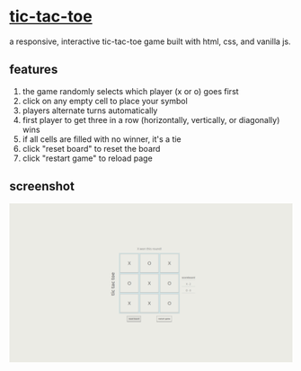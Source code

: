 # [tic-tac-toe](https://kojokwakye.github.io/tic-tac-toe/)

a responsive, interactive tic-tac-toe game built with html, css, and vanilla js.

## features

1. the game randomly selects which player (x or o) goes first
2. click on any empty cell to place your symbol
3. players alternate turns automatically
4. first player to get three in a row (horizontally, vertically, or diagonally) wins
5. if all cells are filled with no winner, it's a tie
6. click "reset board" to reset the board
7. click "restart game" to reload page

## screenshot

![demo](/img/Screenshot%20from%202025-08-09%2015-55-14.png)
